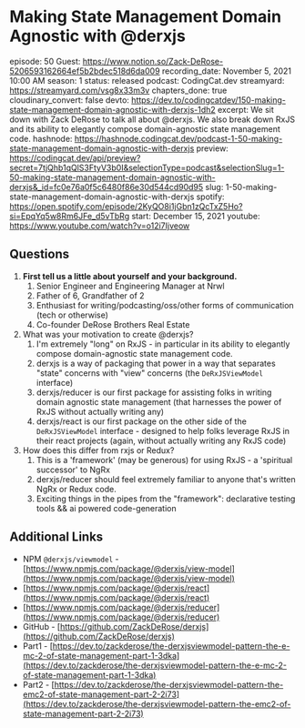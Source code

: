 # Making State Management Domain Agnostic with @derxjs

episode: 50
Guest: https://www.notion.so/Zack-DeRose-5206593162664ef5b2bdec518d6da009
recording_date: November 5, 2021 10:00 AM
season: 1
status: released
podcast: CodingCat.dev
streamyard: https://streamyard.com/vsg8x33m3v
chapters_done: true
cloudinary_convert: false
devto: https://dev.to/codingcatdev/150-making-state-management-domain-agnostic-with-derxjs-1dh2
excerpt: We sit down with Zack DeRose to talk all about @derxjs. We also break down RxJS and its ability to elegantly compose domain-agnostic state management code.
hashnode: https://hashnode.codingcat.dev/podcast-1-50-making-state-management-domain-agnostic-with-derxjs
preview: https://codingcat.dev/api/preview?secret=7tjQhb1qQlS3FtyV3b0I&selectionType=podcast&selectionSlug=1-50-making-state-management-domain-agnostic-with-derxjs&_id=fc0e76a0f5c6480f86e30d544cd90d95
slug: 1-50-making-state-management-domain-agnostic-with-derxjs
spotify: https://open.spotify.com/episode/2KyQO8i1jGbn1zQcTxZ5Ho?si=EpqYq5w8Rm6JFe_d5vTbRg
start: December 15, 2021
youtube: https://www.youtube.com/watch?v=o12i7Ijveow

## Questions

1. **First tell us a little about yourself and your background.**
    1. Senior Engineer and Engineering Manager at Nrwl
    2. Father of 6, Grandfather of 2
    3. Enthusiast for writing/podcasting/oss/other forms of communication (tech or otherwise)
    4. Co-founder DeRose Brothers Real Estate
2. What was your motivation to create @derxjs?
    1. I'm extremely "long" on RxJS - in particular in its ability to elegantly compose domain-agnostic state management code.
    2. derxjs is a way of packaging that power in a way that separates "state" concerns with "view" concerns (the `DeRxJSViewModel` interface)
    3. derxjs/reducer is our first package for assisting folks in writing domain agnostic state management (that harnesses the power of RxJS without actually writing any)
    4. derxjs/react is our first package on the other side of the `DeRxJSViewModel` interface - designed to help folks leverage RxJS in their react projects (again, without actually writing any RxJS code)
3. How does this differ from rxjs or Redux?
    1. This is a 'framework' (may be generous) for using RxJS - a 'spiritual successor' to NgRx
    2. derxjs/reducer should feel extremely familiar to anyone that's written NgRx or Redux code.
    3. Exciting things in the pipes from the "framework": declarative testing tools && ai powered code-generation

## Additional Links

- NPM `@derxjs/viewmodel` - [https://www.npmjs.com/package/@derxjs/view-model](https://www.npmjs.com/package/@derxjs/view-model)
- [https://www.npmjs.com/package/@derxjs/react](https://www.npmjs.com/package/@derxjs/react)
- [https://www.npmjs.com/package/@derxjs/reducer](https://www.npmjs.com/package/@derxjs/reducer)
- GitHub - [https://github.com/ZackDeRose/derxjs](https://github.com/ZackDeRose/derxjs)
- Part1 - [https://dev.to/zackderose/the-derxjsviewmodel-pattern-the-e-mc-2-of-state-management-part-1-3dka](https://dev.to/zackderose/the-derxjsviewmodel-pattern-the-e-mc-2-of-state-management-part-1-3dka)
- Part2 - [https://dev.to/zackderose/the-derxjsviewmodel-pattern-the-emc2-of-state-management-part-2-2i73](https://dev.to/zackderose/the-derxjsviewmodel-pattern-the-emc2-of-state-management-part-2-2i73)